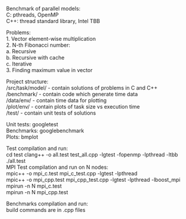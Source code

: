 Benchmark of parallel models:  
    C: pthreads, OpenMP  
    C++: thread standard library, Intel TBB  

Problems:  
    1. Vector element-wise multiplication  
    2. N-th Fibonacci number:  
        a. Recursive  
        b. Recursive with cache  
        c. Iterative  
    3. Finding maximum value in vector  

Project structure:  
    /src/task/model/ - contain solutions of problems in C and C++  
    /benchmark/ - contain code which generate time data  
    /data/env/ - contain time data for plotting  
    /plot/env/ - contain plots of task size vs execution time  
    /test/ - contain unit tests of solutions  

Unit tests: googletest  
Benchmarks: googlebenchmark  
Plots: bmplot

Test compilation and run:  
cd test clang++ -o all.test test_all.cpp -lgtest -fopenmp -lpthread -ltbb  
./all.test  
MPI Test compilation and run on N nodes:  
mpic++ -o mpi_c.test mpi_c_test.cpp -lgtest -lpthread  
mpic++ -o mpi_cpp.test mpi_cpp_test.cpp -lgtest -lpthread -lboost_mpi  
mpirun -n N mpi_c.test  
mpirun -n N mpi_cpp.test  

Benchmarks compilation and run:  
build commands are in .cpp files  
